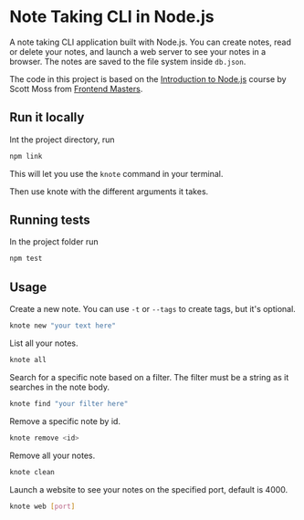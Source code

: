 # Note Taking CLI in Node.js

A note taking CLI application built with Node.js. You can create notes, read or delete your notes, and launch a web server to see your notes in a browser. The notes are saved to the file system inside `db.json`.

The code in this project is based on the [Introduction to Node.js](https://frontendmasters.com/courses/node-js-v3/) course by Scott Moss from [Frontend Masters](https://www.frontendmasters.com).

## Run it locally

Int the project directory, run

```sh
npm link
```

This will let you use the `knote` command in your terminal.

Then use knote with the different arguments it takes.

## Running tests

In the project folder run

```sh
npm test
```

## Usage

Create a new note. You can use `-t` or `--tags` to create tags, but it's optional.

```sh
knote new "your text here"
```

List all your notes.

```sh
knote all
```

Search for a specific note based on a filter. The filter must be a string as it searches in the note body.

```sh
knote find "your filter here"
```

Remove a specific note by id.

```sh
knote remove <id>
```

Remove all your notes.

```sh
knote clean
```

Launch a website to see your notes on the specified port, default is 4000.

```sh
knote web [port]
```
